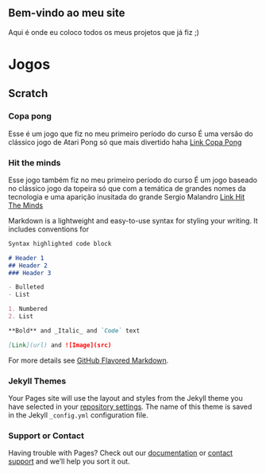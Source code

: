## Bem-vindo ao meu site

Aqui é onde eu coloco todos os meus projetos que já fiz ;)

# Jogos
## Scratch
### Copa pong
  Esse é um jogo que fiz no meu primeiro período do curso 
    É uma versão do clássico jogo de Atari Pong só que mais divertido haha
    [Link Copa Pong](https://scratch.mit.edu/projects/209549519/)
    
### Hit the minds
  Esse jogo também fiz no meu primeiro período do curso 
    É um jogo baseado no clássico jogo da topeira só que com a temática de grandes nomes da tecnologia e uma aparição inusitada do grande Sergio Malandro
    [Link Hit The Minds](https://scratch.mit.edu/projects/222901172/)

Markdown is a lightweight and easy-to-use syntax for styling your writing. It includes conventions for

```markdown
Syntax highlighted code block

# Header 1
## Header 2
### Header 3

- Bulleted
- List

1. Numbered
2. List

**Bold** and _Italic_ and `Code` text

[Link](url) and ![Image](src)
```

For more details see [GitHub Flavored Markdown](https://guides.github.com/features/mastering-markdown/).

### Jekyll Themes

Your Pages site will use the layout and styles from the Jekyll theme you have selected in your [repository settings](https://github.com/mayconbj15/mayconbj15.github.io/settings). The name of this theme is saved in the Jekyll `_config.yml` configuration file.

### Support or Contact

Having trouble with Pages? Check out our [documentation](https://help.github.com/categories/github-pages-basics/) or [contact support](https://github.com/contact) and we’ll help you sort it out.
